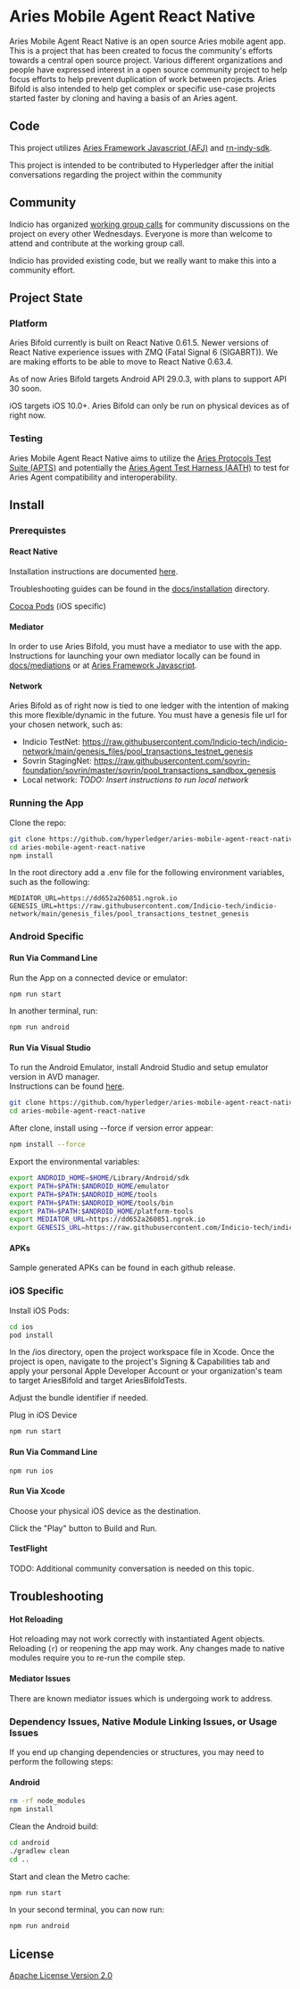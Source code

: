 # Aries Mobile Agent React Native

Aries Mobile Agent React Native is an open source Aries mobile agent app. This is a project that has been created to focus the community's efforts towards a central open source project. Various different organizations and people have expressed interest in a open source community project to help focus efforts to help prevent duplication of work between projects. Aries Bifold is also intended to help get complex or specific use-case projects started faster by cloning and having a basis of an Aries agent.

## Code

This project utilizes [Aries Framework Javascript (AFJ)](https://github.com/hyperledger/aries-framework-javascript) and [rn-indy-sdk](https://github.com/AbsaOSS/rn-indy-sdk).

This project is intended to be contributed to Hyperledger after the initial conversations regarding the project within the community

## Community

Indicio has organized [working group calls](https://wiki.hyperledger.org/display/ARIES/Aries+Bifold+User+Group+Meetings) for community discussions on the project on every other Wednesdays.
Everyone is more than welcome to attend and contribute at the working group call.

Indicio has provided existing code, but we really want to make this into a community effort.

## Project State

### Platform

Aries Bifold currently is built on React Native 0.61.5. Newer versions of React Native experience issues with ZMQ (Fatal Signal 6 (SIGABRT)). We are making efforts to be able to move to React Native 0.63.4.

As of now Aries Bifold targets Android API 29.0.3, with plans to support API 30 soon.

iOS targets iOS 10.0+. Aries Bifold can only be run on physical devices as of right now.

### Testing

Aries Mobile Agent React Native aims to utilize the [Aries Protocols Test Suite (APTS)](https://github.com/hyperledger/aries-protocol-test-suite) and potentially the [Aries Agent Test Harness (AATH)](https://github.com/hyperledger/aries-agent-test-harness) to test for Aries Agent compatibility and interoperability.

## Install

### Prerequistes

#### React Native

Installation instructions are documented [here](https://reactnative.dev/docs/environment-setup).

Troubleshooting guides can be found in the [docs/installation](./docs/INSTALLATION.md) directory.

[Cocoa Pods](https://cocoapods.org/) (iOS specific)

#### Mediator

In order to use Aries Bifold, you must have a mediator to use with the app. Instructions for launching your own mediator locally can be found in [docs/mediations](./docs/MEDIATION.md) or at [Aries Framework Javascript](https://github.com/hyperledger/aries-framework-javascript#starting-mediator-agents).

#### Network

Aries Bifold as of right now is tied to one ledger with the intention of making this more flexible/dynamic in the future. You must have a genesis file url for your chosen network, such as:

- Indicio TestNet: https://raw.githubusercontent.com/Indicio-tech/indicio-network/main/genesis_files/pool_transactions_testnet_genesis
- Sovrin StagingNet: https://raw.githubusercontent.com/sovrin-foundation/sovrin/master/sovrin/pool_transactions_sandbox_genesis
- Local network: _TODO: Insert instructions to run local network_

### Running the App

Clone the repo:

```sh
git clone https://github.com/hyperledger/aries-mobile-agent-react-native
cd aries-mobile-agent-react-native
npm install
```

In the root directory add a .env file for the following environment variables, such as the following:

```
MEDIATOR_URL=https://dd652a260851.ngrok.io
GENESIS_URL=https://raw.githubusercontent.com/Indicio-tech/indicio-network/main/genesis_files/pool_transactions_testnet_genesis
```

### Android Specific

#### Run Via Command Line

Run the App on a connected device or emulator:

```sh
npm run start
```

In another terminal, run:

```sh
npm run android
```

#### Run Via Visual Studio

To run the Android Emulator, install Android Studio and setup emulator version in AVD manager.  
Instructions can be found [here](https://developer.android.com/studio/run/managing-avds).

```sh
git clone https://github.com/hyperledger/aries-mobile-agent-react-native
cd aries-mobile-agent-react-native
```

After clone, install using --force if version error appear:

```sh
npm install --force
```

Export the environmental variables:

```sh
export ANDROID_HOME=$HOME/Library/Android/sdk
export PATH=$PATH:$ANDROID_HOME/emulator
export PATH=$PATH:$ANDROID_HOME/tools
export PATH=$PATH:$ANDROID_HOME/tools/bin
export PATH=$PATH:$ANDROID_HOME/platform-tools
export MEDIATOR_URL=https://dd652a260851.ngrok.io
export GENESIS_URL=https://raw.githubusercontent.com/Indicio-tech/indicio-network/main/genesis_files/pool_transactions_testnet_genesis
```

#### APKs

Sample generated APKs can be found in each github release.

### iOS Specific

Install iOS Pods:

```sh
cd ios
pod install
```

In the /ios directory, open the project workspace file in Xcode.
Once the project is open, navigate to the project's Signing & Capabilities tab and apply your personal Apple Developer Account or your organization's team to target AriesBifold and target AriesBifoldTests.

Adjust the bundle identifier if needed.

Plug in iOS Device

```sh
npm run start
```

#### Run Via Command Line

```sh
npm run ios
```

#### Run Via Xcode

Choose your physical iOS device as the destination.

Click the "Play" button to Build and Run.

#### TestFlight

TODO: Additional community conversation is needed on this topic.

## Troubleshooting

#### Hot Reloading

Hot reloading may not work correctly with instantiated Agent objects. Reloading (`r`) or reopening the app may work. Any changes made to native modules require you to re-run the compile step.

#### Mediator Issues

There are known mediator issues which is undergoing work to address.

### Dependency Issues, Native Module Linking Issues, or Usage Issues

If you end up changing dependencies or structures, you may need to perform the following steps:

#### Android

```sh
rm -rf node_modules
npm install
```

Clean the Android build:

```sh
cd android
./gradlew clean
cd ..
```

Start and clean the Metro cache:

```sh
npm run start
```

In your second terminal, you can now run:

```sh
npm run android
```

## License

[Apache License Version 2.0](./LICENSE)
